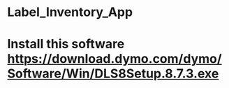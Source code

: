 # Label_Inventory_App

# Install this software https://download.dymo.com/dymo/Software/Win/DLS8Setup.8.7.3.exe

#
 
